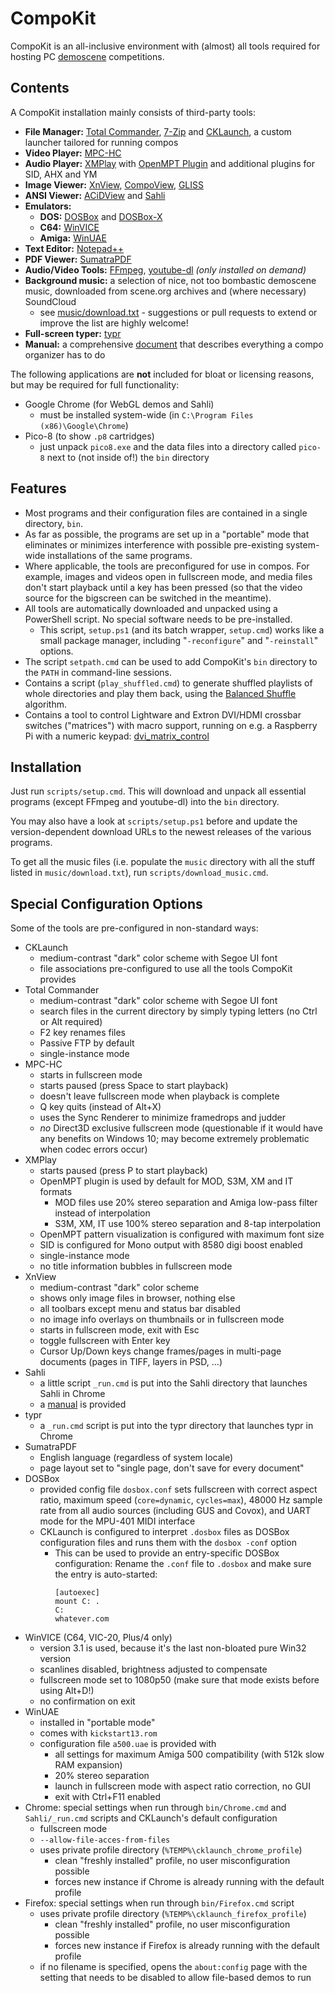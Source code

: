# CompoKit

CompoKit is an all-inclusive environment with (almost) all tools required for hosting PC [demoscene](https://en.wikipedia.org/wiki/Demoscene) competitions.

## Contents

A CompoKit installation mainly consists of third-party tools:

- **File Manager:** [Total Commander](https://www.ghisler.com/index.htm), [7-Zip](https://www.7-zip.org/) and [CKLaunch](src/cklaunch), a custom launcher tailored for running compos
- **Video Player:** [MPC-HC](https://mpc-hc.org/)
- **Audio Player:** [XMPlay](https://www.un4seen.com/xmplay.html) with [OpenMPT Plugin](https://lib.openmpt.org/libopenmpt/) and additional plugins for SID, AHX and YM
- **Image Viewer:** [XnView](https://www.xnview.com/en/), [CompoView](https://www.pouet.net/prod.php?which=56934), [GLISS](http://svn.emphy.de/scripts/trunk/gliss.cpp)
- **ANSI Viewer:** [ACiDView](https://sourceforge.net/projects/acidview6-win32/) and [Sahli](https://github.com/m0qui/Sahli)
- **Emulators:**
  - **DOS:** [DOSBox](https://www.dosbox.com/) and [DOSBox-X](https://dosbox-x.com/)
  - **C64:** [WinVICE](http://vice-emu.sourceforge.net/)
  - **Amiga:** [WinUAE](http://www.winuae.net/)
- **Text Editor:** [Notepad++](https://notepad-plus-plus.org/)
- **PDF Viewer:** [SumatraPDF](https://www.sumatrapdfreader.org/)
- **Audio/Video Tools:** [FFmpeg](http://ffmpeg.org/), [youtube-dl](https://ytdl-org.github.io/youtube-dl/) *(only installed on demand)*
- **Background music:** a selection of nice, not too bombastic demoscene music, downloaded from scene.org archives and (where necessary) SoundCloud
  - see [music/download.txt](music/download.txt) - suggestions or pull requests to extend or improve the list are highly welcome!
- **Full-screen typer:** [typr](https://github.com/mog/typr)
- **Manual:** a comprehensive [document](Compo-HOWTO.md) that describes everything a compo organizer has to do

The following applications are **not** included for bloat or licensing reasons, but may be required for full functionality:
- Google Chrome (for WebGL demos and Sahli)
  - must be installed system-wide (in `C:\Program Files (x86)\Google\Chrome`)
- Pico-8 (to show `.p8` cartridges)
  - just unpack `pico8.exe` and the data files into a directory called `pico-8` next to (not inside of!) the `bin` directory


## Features

- Most programs and their configuration files are contained in a single directory, `bin`.
- As far as possible, the programs are set up in a "portable" mode that eliminates or minimizes interference with possible pre-existing system-wide installations of the same programs.
- Where applicable, the tools are preconfigured for use in compos. For example, images and videos open in fullscreen mode, and media files don't start playback until a key has been pressed (so that the video source for the bigscreen can be switched in the meantime).
- All tools are automatically downloaded and unpacked using a PowerShell script. No special software needs to be pre-installed.
  - This script, `setup.ps1` (and its batch wrapper, `setup.cmd`) works like a small package manager, including "`-reconfigure`" and "`-reinstall`" options.
- The script `setpath.cmd` can be used to add CompoKit's `bin` directory to the `PATH` in command-line sessions.
- Contains a script (`play_shuffled.cmd`) to generate shuffled playlists of whole directories and play them back, using the [Balanced Shuffle](https://keyj.emphy.de/balanced-shuffle/) algorithm.
- Contains a tool to control Lightware and Extron DVI/HDMI crossbar switches ("matrices") with macro support, running on e.g. a Raspberry Pi with a numeric keypad: [dvi_matrix_control](src/dvi_matrix_control)

## Installation

Just run `scripts/setup.cmd`. This will download and unpack all essential programs (except FFmpeg and youtube-dl) into the `bin` directory.

You may also have a look at `scripts/setup.ps1` before and update the version-dependent download URLs to the newest releases of the various programs.

To get all the music files (i.e. populate the `music` directory with all the stuff listed in `music/download.txt`), run `scripts/download_music.cmd`.

## Special Configuration Options

Some of the tools are pre-configured in non-standard ways:

- CKLaunch
  - medium-contrast "dark" color scheme with Segoe UI font
  - file associations pre-configured to use all the tools CompoKit provides
- Total Commander
  - medium-contrast "dark" color scheme with Segoe UI font
  - search files in the current directory by simply typing letters (no Ctrl or Alt required)
  - F2 key renames files
  - Passive FTP by default
  - single-instance mode
- MPC-HC
  - starts in fullscreen mode
  - starts paused (press Space to start playback)
  - doesn't leave fullscreen mode when playback is complete
  - Q key quits (instead of Alt+X)
  - uses the Sync Renderer to minimize framedrops and judder
  - *no* Direct3D exclusive fullscreen mode (questionable if it would have any benefits on Windows 10; may become extremely problematic when codec errors occur)
- XMPlay
  - starts paused (press P to start playback)
  - OpenMPT plugin is used by default for MOD, S3M, XM and IT formats
    - MOD files use 20% stereo separation and Amiga low-pass filter instead of interpolation
    - S3M, XM, IT use 100% stereo separation and 8-tap interpolation
  - OpenMPT pattern visualization is configured with maximum font size
  - SID is configured for Mono output with 8580 digi boost enabled
  - single-instance mode
  - no title information bubbles in fullscreen mode
- XnView
  - medium-contrast "dark" color scheme
  - shows only image files in browser, nothing else
  - all toolbars except menu and status bar disabled
  - no image info overlays on thumbnails or in fullscreen mode
  - starts in fullscreen mode, exit with Esc
  - toggle fullscreen with Enter key
  - Cursor Up/Down keys change frames/pages in multi-page documents (pages in TIFF, layers in PSD, ...)
- Sahli
  - a little script `_run.cmd` is put into the Sahli directory that launches Sahli in Chrome
  - a [manual](Sahli-HOWTO.md) is provided
- typr
  - a `_run.cmd` script is put into the typr directory that launches typr in Chrome
- SumatraPDF
  - English language (regardless of system locale)
  - page layout set to "single page, don't save for every document"
- DOSBox
  - provided config file `dosbox.conf` sets fullscreen with correct aspect ratio, maximum speed (`core=dynamic`, `cycles=max`), 48000 Hz sample rate from all audio sources (including GUS and Covox), and UART mode for the MPU-401 MIDI interface
  - CKLaunch is configured to interpret `.dosbox` files as DOSBox configuration files and runs them with the `dosbox -conf` option
    - This can be used to provide an entry-specific DOSBox configuration: Rename the `.conf` file to `.dosbox` and make sure the entry is auto-started:
      ```
      [autoexec]
      mount C: .
      C:
      whatever.com
      ```
- WinVICE (C64, VIC-20, Plus/4 only)
  - version 3.1 is used, because it's the last non-bloated pure Win32 version
  - scanlines disabled, brightness adjusted to compensate
  - fullscreen mode set to 1080p50 (make sure that mode exists before using Alt+D!)
  - no confirmation on exit
- WinUAE
  - installed in "portable mode"
  - comes with `kickstart13.rom`
  - configuration file `a500.uae` is provided with
    - all settings for maximum Amiga 500 compatibility (with 512k slow RAM expansion)
    - 20% stereo separation
    - launch in fullscreen mode with aspect ratio correction, no GUI
    - exit with Ctrl+F11 enabled
- Chrome: special settings when run through `bin/Chrome.cmd` and `Sahli/_run.cmd` scripts and CKLaunch's default configuration
  - fullscreen mode
  - `--allow-file-acces-from-files`
  - uses private profile directory (`%TEMP%\cklaunch_chrome_profile`)
    - clean "freshly installed" profile, no user misconfiguration possible
    - forces new instance if Chrome is already running with the default profile
- Firefox: special settings when run through `bin/Firefox.cmd` script
  - uses private profile directory (`%TEMP%\cklaunch_firefox_profile`)
    - clean "freshly installed" profile, no user misconfiguration possible
    - forces new instance if Firefox is already running with the default profile
  - if no filename is specified, opens the `about:config` page with the setting that needs to be disabled to allow file-based demos to run
